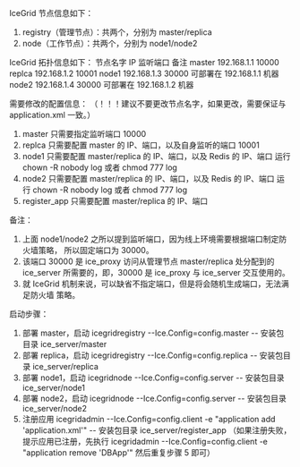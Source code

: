 IceGrid 节点信息如下：
1. registry（管理节点）：共两个，分别为 master/replica
2. node（工作节点）：共两个，分别为 node1/node2

IceGrid 拓扑信息如下：
节点名字        IP              监听端口        备注
master          192.168.1.1     10000
replca          192.168.1.2     10001
node1           192.168.1.3     30000           可部署在 192.168.1.1 机器
node2           192.168.1.4     30000           可部署在 192.168.1.2 机器

需要修改的配置信息：
（！！！建议不要更改节点名字，如果更改，需要保证与 application.xml 一致。）
1. master 只需要指定监听端口 10000
2. replca 只需要配置 master 的 IP、端口，以及自身监听的端口 10001
3. node1  只需要配置 master/replica 的 IP、端口，以及 Redis 的 IP、端口
   运行 chown -R nobody log 或者 chmod 777 log
4. node2  只需要配置 master/replica 的 IP、端口，以及 Redis 的 IP、端口
   运行 chown -R nobody log 或者 chmod 777 log
5. register_app 只需要配置 master/replica 的 IP、端口

备注：
1. 上面 node1/node2 之所以提到监听端口，因为线上环境需要根据端口制定防火墙策略，
所以固定端口为 30000。
2. 该端口 30000 是 ice_proxy 访问从管理节点 master/replica 处分配到的 ice_server
所需要的，即，30000 是 ice_proxy 与 ice_server 交互使用的。
3. 就 IceGrid 机制来说，可以缺省不指定端口，但是将会随机生成端口，无法满足防火墙
策略。

启动步骤：
1. 部署 master，启动 icegridregistry --Ice.Config=config.master -- 安装包目录 ice_server/master
2. 部署 replica，启动 icegridregistry --Ice.Config=config.replica -- 安装包目录 ice_server/replica
3. 部署 node1，启动 icegridnode --Ice.Config=config.server -- 安装包目录 ice_server/node1
4. 部署 node2，启动 icegridnode --Ice.Config=config.server -- 安装包目录 ice_server/node2
5. 注册应用 icegridadmin --Ice.Config=config.client -e "application add 'application.xml'" -- 安装包目录 ice_server/register_app
（如果注册失败，提示应用已注册，先执行 icegridadmin --Ice.Config=config.client -e "application remove 'DBApp'"
然后重复步骤 5 即可）
